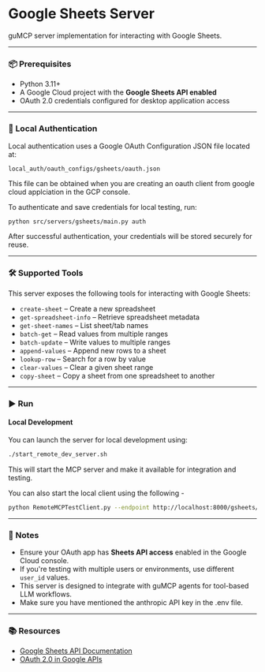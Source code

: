 # Google Sheets Server

guMCP server implementation for interacting with Google Sheets.

---

### 📦 Prerequisites

- Python 3.11+
- A Google Cloud project with the **Google Sheets API enabled**
- OAuth 2.0 credentials configured for desktop application access

---

### 🔐 Local Authentication

Local authentication uses a Google OAuth Configuration JSON file located at:

```
local_auth/oauth_configs/gsheets/oauth.json
```

This file can be obtained when you are creating an oauth client from google cloud applciation in the GCP console.

To authenticate and save credentials for local testing, run:

```bash
python src/servers/gsheets/main.py auth
```

After successful authentication, your credentials will be stored securely for reuse.

---

### 🛠️ Supported Tools

This server exposes the following tools for interacting with Google Sheets:

- `create-sheet` – Create a new spreadsheet
- `get-spreadsheet-info` – Retrieve spreadsheet metadata
- `get-sheet-names` – List sheet/tab names
- `batch-get` – Read values from multiple ranges
- `batch-update` – Write values to multiple ranges
- `append-values` – Append new rows to a sheet
- `lookup-row` – Search for a row by value
- `clear-values` – Clear a given sheet range
- `copy-sheet` – Copy a sheet from one spreadsheet to another

---

### ▶️ Run

#### Local Development

You can launch the server for local development using:

```bash
./start_remote_dev_server.sh
```

This will start the MCP server and make it available for integration and testing.

You can also start the local client using the following -

```bash
python RemoteMCPTestClient.py --endpoint http://localhost:8000/gsheets/local
```

---

### 📎 Notes

- Ensure your OAuth app has **Sheets API access** enabled in the Google Cloud console.
- If you're testing with multiple users or environments, use different `user_id` values.
- This server is designed to integrate with guMCP agents for tool-based LLM workflows.
- Make sure you have mentioned the anthropic API key in the .env file.

---

### 📚 Resources

- [Google Sheets API Documentation](https://developers.google.com/sheets/api)
- [OAuth 2.0 in Google APIs](https://developers.google.com/identity/protocols/oauth2)
